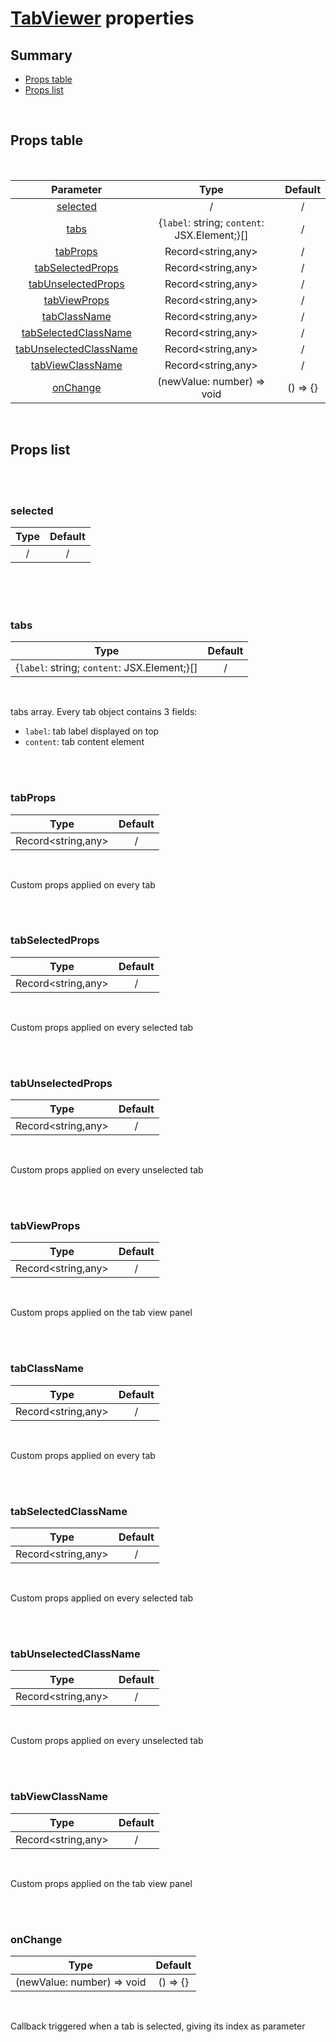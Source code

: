 # [TabViewer](index.md) properties

## Summary

- [Props table](#props-table)
- [Props list](#props-list)

<br>

## Props table

<br>

<!-- prettier-ignore -->
| <div style='text-align:center;margin:auto;'>Parameter</div> | <div style='text-align:center;margin:auto;'>Type</div> | <div style='text-align:center;margin:auto;'>Default</div> |
| ----------------------------------------------------------- | --------------------------------------------------------- | ------------------------------------------------------------- |
| <div style='text-align:center;margin:auto;'>[selected](#selected)</div> | <div style='text-align:center;margin:auto;'>/</div> | <div style='text-align:center;margin:auto;'>/</div> |
| <div style='text-align:center;margin:auto;'>[tabs](#tabs)</div> | <div style='text-align:center;margin:auto;'>{`label`: string; `content`: JSX.Element;}[]</div> | <div style='text-align:center;margin:auto;'>/</div> |
| <div style='text-align:center;margin:auto;'>[tabProps](#tabprops)</div> | <div style='text-align:center;margin:auto;'>Record<string,any></div> | <div style='text-align:center;margin:auto;'>/</div> |
| <div style='text-align:center;margin:auto;'>[tabSelectedProps](#tabselectedprops)</div> | <div style='text-align:center;margin:auto;'>Record<string,any></div> | <div style='text-align:center;margin:auto;'>/</div> |
| <div style='text-align:center;margin:auto;'>[tabUnselectedProps](#tabunselectedprops)</div> | <div style='text-align:center;margin:auto;'>Record<string,any></div> | <div style='text-align:center;margin:auto;'>/</div> |
| <div style='text-align:center;margin:auto;'>[tabViewProps](#tabviewprops)</div> | <div style='text-align:center;margin:auto;'>Record<string,any></div> | <div style='text-align:center;margin:auto;'>/</div> |
| <div style='text-align:center;margin:auto;'>[tabClassName](#tabclassname)</div> | <div style='text-align:center;margin:auto;'>Record<string,any></div> | <div style='text-align:center;margin:auto;'>/</div> |
| <div style='text-align:center;margin:auto;'>[tabSelectedClassName](#tabselectedclassname)</div> | <div style='text-align:center;margin:auto;'>Record<string,any></div> | <div style='text-align:center;margin:auto;'>/</div> |
| <div style='text-align:center;margin:auto;'>[tabUnselectedClassName](#tabunselectedclassname)</div> | <div style='text-align:center;margin:auto;'>Record<string,any></div> | <div style='text-align:center;margin:auto;'>/</div> |
| <div style='text-align:center;margin:auto;'>[tabViewClassName](#tabviewclassname)</div> | <div style='text-align:center;margin:auto;'>Record<string,any></div> | <div style='text-align:center;margin:auto;'>/</div> |
| <div style='text-align:center;margin:auto;'>[onChange](#onchange)</div> | <div style='text-align:center;margin:auto;'>(newValue: number) => void</div> | <div style='text-align:center;margin:auto;'>() => {}</div> |

<br>

## Props list

<br>

<br>

### selected

<!-- prettier-ignore -->
| <div style='text-align:center;margin:auto;'>Type</div> | <div style='text-align:center;margin:auto;'>Default</div> |
| ---------------------------------------------------------- | --------------------------------------------------------- |
| <div style='text-align:center;margin:auto;'>/</div> | <div style='text-align:center;margin:auto;'>/</div> |

<br>

<br>

<br>

### tabs

<!-- prettier-ignore -->
| <div style='text-align:center;margin:auto;'>Type</div> | <div style='text-align:center;margin:auto;'>Default</div> |
| ---------------------------------------------------------- | --------------------------------------------------------- |
| <div style='text-align:center;margin:auto;'>{`label`: string; `content`: JSX.Element;}[]</div> | <div style='text-align:center;margin:auto;'>/</div> |

<br>

tabs array. Every tab object contains 3 fields: <ul><li>`label`: tab label displayed on top</li><li>`content`: tab content element</li></ul>

<br>

<br>

### tabProps

<!-- prettier-ignore -->
| <div style='text-align:center;margin:auto;'>Type</div> | <div style='text-align:center;margin:auto;'>Default</div> |
| ---------------------------------------------------------- | --------------------------------------------------------- |
| <div style='text-align:center;margin:auto;'>Record<string,any></div> | <div style='text-align:center;margin:auto;'>/</div> |

<br>

Custom props applied on every tab

<br>

<br>

### tabSelectedProps

<!-- prettier-ignore -->
| <div style='text-align:center;margin:auto;'>Type</div> | <div style='text-align:center;margin:auto;'>Default</div> |
| ---------------------------------------------------------- | --------------------------------------------------------- |
| <div style='text-align:center;margin:auto;'>Record<string,any></div> | <div style='text-align:center;margin:auto;'>/</div> |

<br>

Custom props applied on every selected tab

<br>

<br>

### tabUnselectedProps

<!-- prettier-ignore -->
| <div style='text-align:center;margin:auto;'>Type</div> | <div style='text-align:center;margin:auto;'>Default</div> |
| ---------------------------------------------------------- | --------------------------------------------------------- |
| <div style='text-align:center;margin:auto;'>Record<string,any></div> | <div style='text-align:center;margin:auto;'>/</div> |

<br>

Custom props applied on every unselected tab

<br>

<br>

### tabViewProps

<!-- prettier-ignore -->
| <div style='text-align:center;margin:auto;'>Type</div> | <div style='text-align:center;margin:auto;'>Default</div> |
| ---------------------------------------------------------- | --------------------------------------------------------- |
| <div style='text-align:center;margin:auto;'>Record<string,any></div> | <div style='text-align:center;margin:auto;'>/</div> |

<br>

Custom props applied on the tab view panel

<br>

<br>

### tabClassName

<!-- prettier-ignore -->
| <div style='text-align:center;margin:auto;'>Type</div> | <div style='text-align:center;margin:auto;'>Default</div> |
| ---------------------------------------------------------- | --------------------------------------------------------- |
| <div style='text-align:center;margin:auto;'>Record<string,any></div> | <div style='text-align:center;margin:auto;'>/</div> |

<br>

Custom props applied on every tab

<br>

<br>

### tabSelectedClassName

<!-- prettier-ignore -->
| <div style='text-align:center;margin:auto;'>Type</div> | <div style='text-align:center;margin:auto;'>Default</div> |
| ---------------------------------------------------------- | --------------------------------------------------------- |
| <div style='text-align:center;margin:auto;'>Record<string,any></div> | <div style='text-align:center;margin:auto;'>/</div> |

<br>

Custom props applied on every selected tab

<br>

<br>

### tabUnselectedClassName

<!-- prettier-ignore -->
| <div style='text-align:center;margin:auto;'>Type</div> | <div style='text-align:center;margin:auto;'>Default</div> |
| ---------------------------------------------------------- | --------------------------------------------------------- |
| <div style='text-align:center;margin:auto;'>Record<string,any></div> | <div style='text-align:center;margin:auto;'>/</div> |

<br>

Custom props applied on every unselected tab

<br>

<br>

### tabViewClassName

<!-- prettier-ignore -->
| <div style='text-align:center;margin:auto;'>Type</div> | <div style='text-align:center;margin:auto;'>Default</div> |
| ---------------------------------------------------------- | --------------------------------------------------------- |
| <div style='text-align:center;margin:auto;'>Record<string,any></div> | <div style='text-align:center;margin:auto;'>/</div> |

<br>

Custom props applied on the tab view panel

<br>

<br>

### onChange

<!-- prettier-ignore -->
| <div style='text-align:center;margin:auto;'>Type</div> | <div style='text-align:center;margin:auto;'>Default</div> |
| ---------------------------------------------------------- | --------------------------------------------------------- |
| <div style='text-align:center;margin:auto;'>(newValue: number) => void</div> | <div style='text-align:center;margin:auto;'>() => {}</div> |

<br>

Callback triggered when a tab is selected, giving its index as parameter

<br>
